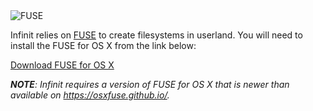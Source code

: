 <img class="fuse" src="${url('images/icons/osxfuse.png')}" alt="FUSE">

<p>Infinit relies on <a href="https://en.wikipedia.org/wiki/Filesystem_in_Userspace">FUSE</a> to create filesystems in userland. You will need to install the FUSE for OS X from the link below:</p>

<p><a href="https://github.com/osxfuse/osxfuse/releases/download/osxfuse-3.3.3/osxfuse-3.3.3.dmg" class="button">Download FUSE for OS X</a></p>

<p><em><strong>NOTE</strong>: Infinit requires a version of FUSE for OS X that is newer than available on <a href="https://osxfuse.github.io">https://osxfuse.github.io/</a>.</em></p>